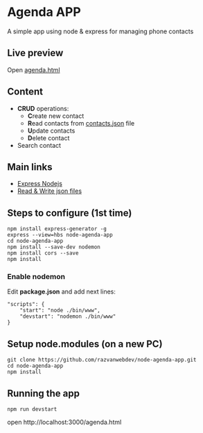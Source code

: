 # Agenda APP

A simple app using node & express for managing phone contacts

## Live preview

Open [agenda.html](https://razvanwebdev.github.io/node-agenda-app/public/agenda.html)

## Content
- **CRUD** operations:
    - **C**reate new contact
    - **R**ead contacts from [contacts.json](public/data/contacts.json)
    file
    - **U**pdate contacts
    - **D**elete contact
- Search contact

## Main links

 - [Express Nodejs](https://developer.mozilla.org/en-US/docs/Learn/Server-side/Express_Nodejs/skeleton_website)
 - [Read & Write json files](http://stackabuse.com/reading-and-writing-json-files-with-node-js/)

## Steps to configure (1st time)

```
npm install express-generator -g
express --view=hbs node-agenda-app
cd node-agenda-app
npm install --save-dev nodemon
npm install cors --save
npm install
```

### Enable nodemon
Edit **package.json** and add next lines:
```
"scripts": {
    "start": "node ./bin/www",
    "devstart": "nodemon ./bin/www"
}
```

## Setup node.modules (on a new PC)

```
git clone https://github.com/razvanwebdev/node-agenda-app.git
cd node-agenda-app
npm install
```

## Running the app

```
npm run devstart
```

open http://localhost:3000/agenda.html